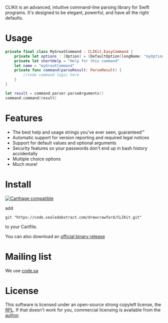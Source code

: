 CLIKit is an advanced, intuitive command-line parsing library for Swift programs.  It's designed to be elegant, powerful, and have all the right defaults.

# Usage

```swift
private final class MyGreatCommand : CLIKit.EasyCommand {
    private let options : [Option] = [DefaultOption(longName: "myOption", help: "Help for this option")
    private let shortHelp = "Help for this command"
    let name = "myGreatCommand"
    private func command(parseResult: ParseResult) {
        //todo command logic here
    }
}

let result = command.parser.parseArguments()
command.command(result)
```

# Features

* The best help and usage strings you've ever seen, guaranteed™
* Automatic support for version reporting and required legal notices
* Support for default values and optional arguments
* Security features so your passwords don't end up in bash history accidentally
* Multiple choice options
* Much more!

# Install

[![Carthage compatible](https://img.shields.io/badge/Carthage-compatible-4BC51D.svg?style=flat)](https://github.com/Carthage/Carthage)

add

```
git "https://code.sealedabstract.com/drewcrawford/CLIKit.git"
```

to your Cartfile.

You can also download an [official binary release](https://clikit.s3.amazonaws.com/files.html)

# Mailing list

We use [code.sa](http://discuss.sealedabstract.com/c/code-sa/clikit)

# License

This software is licensed under an open-source strong copyleft license, the [RPL](http://opensource.org/licenses/RPL-1.5).  If that doesn't work for you, commercial licensing is available from the [author](drew@sealedabstract.com).  


